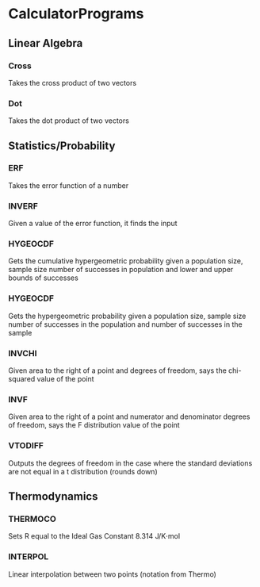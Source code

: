 # CalculatorPrograms

## Linear Algebra
### Cross
Takes the cross product of two vectors

### Dot
Takes the dot product of two vectors

## Statistics/Probability
### ERF
Takes the error function of a number

### INVERF
Given a value of the error function, it finds the input

### HYGEOCDF
Gets the cumulative hypergeometric probability given a population size, sample size
number of successes in population and lower and upper bounds of successes

### HYGEOCDF
Gets the  hypergeometric probability given a population size, sample size
number of successes in the population and number of successes in the sample

### INVCHI
Given area to the right of a point and degrees of freedom, 
says the chi-squared value of the point

### INVF
Given area to the right of a point and numerator and denominator degrees of freedom, 
says the F distribution value of the point

### VTODIFF
Outputs the degrees of freedom in the case where the standard deviations are not equal
in a t distribution (rounds down)

## Thermodynamics
### THERMOCO
Sets R equal to the Ideal Gas Constant 8.314 J/K⋅mol

### INTERPOL
Linear interpolation between two points (notation from Thermo)
